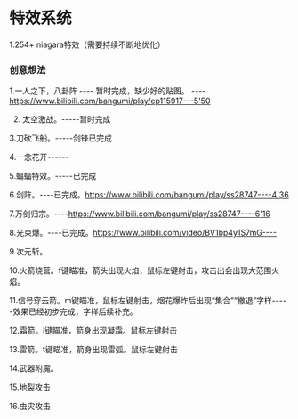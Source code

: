 # 特效系统
1.254+ niagara特效（需要持续不断地优化）





### 创意想法

1.一人之下，八卦阵 ---- 暂时完成，缺少好的贴图。
----https://www.bilibili.com/bangumi/play/ep115917---5'50

2. 太空激战。-----暂时完成

3.刀砍飞船。-----剑锋已完成

4.一念花开------

5.蝙蝠特效。-----已完成

6.剑阵。----已完成。https://www.bilibili.com/bangumi/play/ss28747----4'36

7.万剑归宗。----https://www.bilibili.com/bangumi/play/ss28747----6'16

8.光束爆。----已完成。https://www.bilibili.com/video/BV1bp4y1S7mG----

9.次元斩。

10.火箭烧营。f键瞄准，箭头出现火焰，鼠标左键射击，攻击出会出现大范围火焰。

11.信号穿云箭。m键瞄准，鼠标左键射击，烟花爆炸后出现“集合”“撤退”字样-----效果已经初步完成，字样后续补充。

12.霜箭。i键瞄准，箭身出现凝霜。鼠标左键射击

13.雷箭。t键瞄准，箭身出现雷弧。鼠标左键射击

14.武器附魔。


15.地裂攻击

16.虫灾攻击
